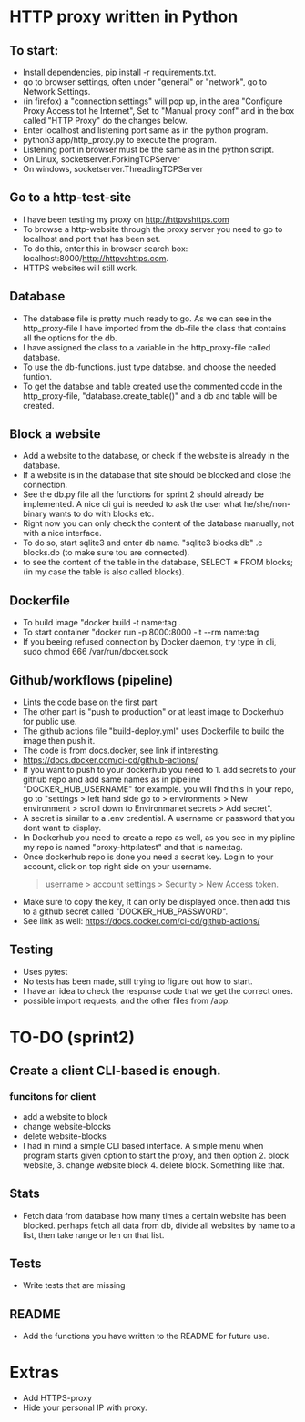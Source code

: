 # HTTP proxy written in Python

## To start:
- Install dependencies, pip install -r requirements.txt.
- go to browser settings, often under "general" or "network", go to Network Settings.
- (in firefox) a "connection settings" will pop up, in the area "Configure Proxy Access tot he Internet",
    Set to "Manual proxy conf" and in the box called "HTTP Proxy" do the changes below.
- Enter localhost and listening port same as in the python program.
- python3 app/http_proxy.py to execute the program.
- Listening port in browser must be the same as in the python script.
- On Linux, socketserver.ForkingTCPServer
- On windows, socketserver.ThreadingTCPServer

## Go to a http-test-site 
- I have been testing my proxy on http://httpvshttps.com
- To browse a http-website through the proxy server you need to go to localhost and port that has been set.
- To do this, enter this in browser search box: localhost:8000/http://httpvshttps.com.
- HTTPS websites will still work.


## Database
- The database file is pretty much ready to go. As we can see in the http_proxy-file I have imported from the db-file the class    that contains all the options for the db.
- I have assigned the class to a variable in the http_proxy-file called database.
- To use the db-functions. just type databse. and choose the needed funtion.
- To get the databse and table created use the commented code in the http_proxy-file, "database.create_table()" and a db and table will be created.


## Block a website
- Add a website to the database, or check if the website is already in the database.
- If a website is in the database that site should be blocked and close the connection.
- See the db.py file all the functions for sprint 2 should already be implemented. 
    A nice cli gui is needed to ask the user what he/she/non-binary wants to do with blocks etc.
- Right now you can only check the content of the database manually, not with a nice interface.
- To do so, start sqlite3 and enter db name. "sqlite3 blocks.db" .c blocks.db (to make sure tou are connected).
- to see the content of the table in the database, SELECT * FROM blocks; (in my case the table is also called blocks).


## Dockerfile
- To build image "docker build -t name:tag .
- To start container "docker run -p 8000:8000 -it --rm name:tag
- If you beeing refused connection by Docker daemon, try type in cli, sudo chmod 666 /var/run/docker.sock

## Github/workflows (pipeline)
- Lints the code base on the first part
- The other part is "push to production" or at least image to Dockerhub for public use.
- The github actions file "build-deploy.yml" uses Dockerfile to build the image then push it. 
- The code is from docs.docker, see link if interesting.
- https://docs.docker.com/ci-cd/github-actions/
- If you want to push to your dockerhub you need to 1. add secrets to your github repo and add same names as in pipeline 
    "DOCKER_HUB_USERNAME" for example. you will find this in your repo, go to "settings > left hand side go to > environments > 
    New environment > scroll down to Environmanet secrets > Add secret".
- A secret is similar to a .env credential. A username or password that you dont want to display. 
- In Dockerhub you need to create a repo as well, as you see in my pipline my repo is named "proxy-http:latest" and that is
    name:tag.
- Once dockerhub repo is done you need a secret key. Login to your account, click on top right side on your username.
    > username > account settings > Security > New Access token.
- Make sure to copy the key, It can only be displayed once. then add this to a github secret called "DOCKER_HUB_PASSWORD".
- See link as well: https://docs.docker.com/ci-cd/github-actions/ 

## Testing
- Uses pytest
- No tests has been made, still trying to figure out how to start.
- I have an idea to check the response code that we get the correct ones.
- possible import requests, and the other files from /app.


# TO-DO (sprint2)


## Create a client CLI-based is enough.
### funcitons for client
- add a website to block
- change website-blocks
- delete website-blocks
- I had in mind a simple CLI based interface. A simple menu when program starts given option to start the proxy, 
    and then option 2. block website, 3. change website block 4. delete block.
    Something like that.

## Stats
- Fetch data from database how many times a certain website has been blocked.
    perhaps fetch all data from db, divide all websites by name to a list, then take range or len on that list.

## Tests
- Write tests that are missing

## README
- Add the functions you have written to the README for future use.


# Extras
- Add HTTPS-proxy
- Hide your personal IP with proxy.
